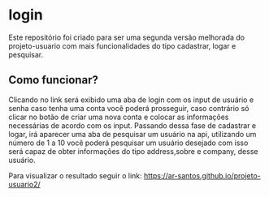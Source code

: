 # login

Este repositório foi criado para ser uma segunda versão melhorada do projeto-usuario com mais funcionalidades
do tipo cadastrar, logar e pesquisar. 

## Como funcionar?

   
   
   Clicando no link será exibido uma aba de login com os input de usuário e senha caso tenha uma conta você poderá prosseguir, caso contrário só clicar no botão de criar uma nova conta e colocar as informações necessárias de acordo com os input.
    Passando dessa fase de cadastrar e logar, irá aparecer uma aba de pesquisar um usuário na api, utilizando um 
número de 1 a 10 você poderá pesquisar um usuário desejado com isso será capaz de obter informações do tipo address,sobre e company, desse usuário.  
    
Para visualizar o resultado seguir o link: <https://ar-santos.github.io/projeto-usuario2/>
